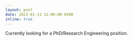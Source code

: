 ```yaml
---
layout: post
date: 2023-01-13 12:00:00-0500
inline: true
---
```


Currently looking for a PhD/Research Engineering position.
